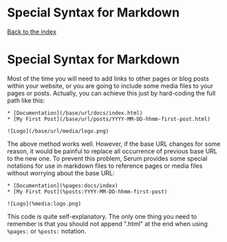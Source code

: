 # Special Syntax for Markdown

[Back to the index](%pages:docs/index)

# Special Syntax for Markdown

Most of the time you will need to add links to other pages or blog posts
within your website, or you are going to include some media files to your pages
or posts. Actually, you can achieve this just by hard-coding the full path like
this:

```lang-markdown
* [Documentation](/base/url/docs/index.html)
* [My First Post](/base/url/posts/YYYY-MM-DD-hhmm-first-post.html)

![Logo](/base/url/media/logo.png)
```

The above method works well. However, if the base URL changes for some reason,
it would be painful to replace all occurrence of previous base URL to the new
one. To prevent this problem, Serum provides some special notations for use in
markdown files to reference pages or media files without worrying about the
base URL:

```lang-markdown
* [Documentation](%pages:docs/index)
* [My First Post](%posts:YYYY-MM-DD-hhmm-first-post)

![Logo](%media:logo.png)
```

This code is quite self-explanatory. The only one thing you need to remember
is that you should not append ".html" at the end when using `%pages:` or
`%posts:` notation.


